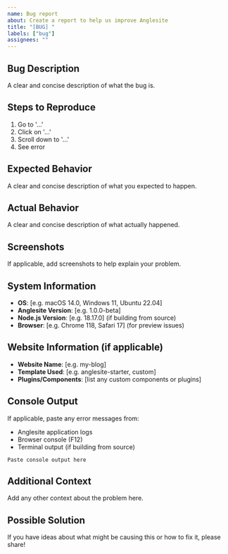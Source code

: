 ```yaml
---
name: Bug report
about: Create a report to help us improve Anglesite
title: "[BUG] "
labels: ["bug"]
assignees: ""
---
```


## Bug Description

A clear and concise description of what the bug is.

## Steps to Reproduce

1. Go to '...'
2. Click on '...'
3. Scroll down to '...'
4. See error

## Expected Behavior

A clear and concise description of what you expected to happen.

## Actual Behavior

A clear and concise description of what actually happened.

## Screenshots

If applicable, add screenshots to help explain your problem.

## System Information

- **OS**: [e.g. macOS 14.0, Windows 11, Ubuntu 22.04]
- **Anglesite Version**: [e.g. 1.0.0-beta]
- **Node.js Version**: [e.g. 18.17.0] (if building from source)
- **Browser**: [e.g. Chrome 118, Safari 17] (for preview issues)

## Website Information (if applicable)

- **Website Name**: [e.g. my-blog]
- **Template Used**: [e.g. anglesite-starter, custom]
- **Plugins/Components**: [list any custom components or plugins]

## Console Output

If applicable, paste any error messages from:

- Anglesite application logs
- Browser console (F12)
- Terminal output (if building from source)

```
Paste console output here
```

## Additional Context

Add any other context about the problem here.

## Possible Solution

If you have ideas about what might be causing this or how to fix it, please share!
